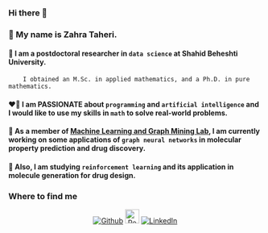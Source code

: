 
### Hi there 👋 

### 	:slightly_smiling_face: My name is Zahra Taheri.

#### 🌱 I am a postdoctoral researcher in `data science` at Shahid Beheshti University.    
     
        I obtained an M.Sc. in applied mathematics, and a Ph.D. in pure mathematics. 
    
#### :heart_on_fire: I am PASSIONATE about `programming` and `artificial intelligence` and I would like to use my skills in `math` to solve real-world problems. 

#### 🔭 As a member of [Machine Learning and Graph Mining Lab](https://gmlg.github.io/), I am currently working on some applications of `graph neural networks` in molecular property prediction and drug discovery.

#### :open_book: Also, I am studying `reinforcement learning` and its application in molecule generation for drug design.

<h3>Where to find me</h3>

<div align="center">
<p>
<a href="https://github.com/zahta" target="_blank"><img alt="Github" src="https://img.shields.io/badge/GitHub-%2312100E.svg?&style=for-the-badge&logo=Github&logoColor=white" /></a>
<a href="https://www.researchgate.net/profile/Zahra-Taheri" target="_blank"><img height="28" alt="ResearchGate" src="https://achconsa.edu.ng/uploads/4D04027AE7BA/frontend_image/college/vendors/research-gate.svg?&style=for-the-badge&logo=researchgate&logoColor=white" /></a> 
<a href="https://www.linkedin.com/in/zahra-taheri-9216ba6a/" target="_blank"><img alt="LinkedIn" src="https://img.shields.io/badge/linkedin-%230077B5.svg?&style=for-the-badge&logo=linkedin&logoColor=white" /></a> 
</p>
</center>
</div>
